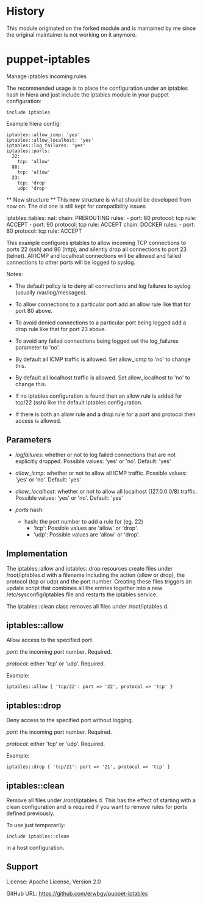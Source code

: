 # History

This module originated on the forked module and is mantained by me since the original maintainer is not working on it anymore.

# puppet-iptables

Manage iptables incoming rules

The recommended usage is to place the configuration under an iptables hash in
hiera and just include the iptables module in your puppet configuration:

    include iptables

Example hiera config:

    iptables::allow_icmp: 'yes'
    iptables::allow_localhost: 'yes'
    iptables::log_failures: 'yes'
    iptables::ports:
      22:
        tcp: 'allow'
      80:
        tcp: 'allow'
      23:
        tcp: 'drop'
        udp: 'drop'

** New structure **
This new structure is what should be developed from now on. The old one is still kept for compatibility issues

iptables::tables:
  nat:
    chain: PREROUTING
    rules:
      -
        port: 80
        protocol: tcp
        rule: ACCEPT
      -
        port: 90
        protocol: tcp
        rule: ACCEPT
    chain: DOCKER
    rules:
      -
        port: 80
        protocol: tcp
        rule: ACCEPT


This example configures iptables to allow incoming TCP connections to ports 22
(ssh) and 80 (http), and silently drop all connections to port 23 (telnet).
All ICMP and localhost connections will be allowed and failed connections to
other ports will be logged to syslog.

Notes:

* The default policy is to deny all connections and log failures to syslog
  (usually /var/log/messages).

* To allow connections to a particular port add an allow rule like that for
  port 80 above.

* To avoid denied connections to a particular port being logged add a drop rule
  like that for port 23 above.

* To avoid any failed connections being logged set the log_failures parameter
  to 'no'.

* By default all ICMP traffic is allowed.  Set allow_icmp to 'no' to change
  this.

* By default all localhost traffic is allowed.  Set allow_localhost to 'no' to
  change this.

* If no iptables configuration is found then an allow rule is added for tcp/22
  (ssh) like the default iptables configuration.

* If there is both an allow rule and a drop rule for a port and protocol then
  access is allowed.

## Parameters

* *logfailures*: whether or not to log failed connections that are not explicitly dropped. Possible values: 'yes' or 'no'. Default: 'yes'

* *allow_icmp*: whether or not to allow all ICMP traffic. Possible values: 'yes' or 'no'. Default: 'yes'

* *allow_localhost*: whether or not to allow all localhost (127.0.0.0/8) traffic. Possible values: 'yes' or 'no'. Default: 'yes'

* *ports* hash:

    * *<port number>* hash: the port number to add a rule for (eg. 22)
        * 'tcp': Possible values are 'allow' or 'drop'.
        * 'udp': Possible values are 'allow' or 'drop'.

## Implementation

The iptables::allow and iptables::drop resources create files under
/root/iptables.d with a filename including the action (allow or drop), the
protocol (tcp or udp) and the port number.  Creating these files triggers an
update script that combines all the entries together into a new
/etc/sysconfig/iptables file and restarts the iptables service.

The iptables::clean class removes all files under /root/iptables.d.

## iptables::allow

Allow access to the specified port.

*port*: the incoming port number. Required.

*protocol*: either 'tcp' or 'udp'. Required.

Example:

    iptables::allow { 'tcp/22': port => '22', protocol => 'tcp' }

## iptables::drop

Deny access to the specified port without logging.

*port*: the incoming port number. Required.

*protocol*: either 'tcp' or 'udp'. Required.

Example:

    iptables::drop { 'tcp/21': port => '21', protocol => 'tcp' }

## iptables::clean

Remove all files under /root/iptables.d.  This has the effect of starting with
a clean configuration and is required if you want to remove rules for ports
defined previously.

To use just temporarily:

    include iptables::clean

in a host configuration.

## Support

License: Apache License, Version 2.0

GitHub URL: https://github.com/erwbgy/puppet-iptables
